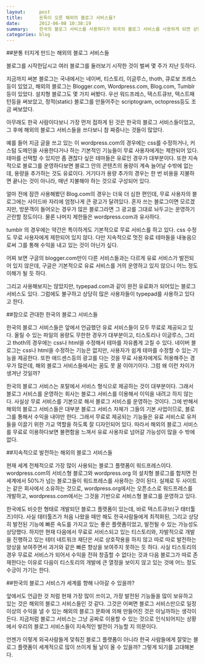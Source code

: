 ```yaml
---
layout:     post
title:      돈독이 오른 해외의 블로그 서비스들?
date:       2012-06-08 10:38:19
summary:    한국의 블로그 서비스를 사용하다가 외국의 블로그 서비스를 사용하게 되면 상당히 짜증 나는 일들이 있다. 한국의 블로그에서는 모두 무료인 것들이 외국의 블로그에서는 유료인 경우가 많다는 것 때문이다.
categories: blog
---
```



##분통 터지게 만드는 해외의 블로그 서비스들

블로그를 시작한답시고 여러 블로그를 둘러보기 시작한 것이 벌써 몇 주가 지난 듯하다.

지금까지 써본 블로그는 국내에서는 네이버, 티스토리, 이글루스, thoth, 큐로보 프레스등이 있었고, 해외의 블로그는 Blogger.com, Wordpress.com, Blog.com, Tumblr등이 있었다. 설치형 블로그도 몇 가지 써봤다. 우선 워드프레스, 택스트큐브, 텍스트패턴등을 써보았고, 정적(static) 블로그를 만들어주는 scriptogram, octopress등도 조금 써보았다.

아무래도 한국 사람이다보니 가장 먼저 접하게 된 것은 한국의 블로그 서비스들이었고, 그 후에 해외의 블로그 서비스들을 쓰다보니 참 짜증나는 것들이 많았다.

예를 들어 지금 글을 쓰고 있는 이 wordpress.com의 경우에는 css를 수정하거나, 커스텀 도메인을 사용한다거나 하는 기본적인 기능들이 무료 사용자에게는 제한되어 있다. 테마를 선택할 수 있지만 좀 괜찮다 싶은 테마들은 유료인 경우가 대부분이다. 또한 지속적으로 블로그를 운영하다보면 블로그 안의 콘텐츠의 용량이 계속 늘어날 수밖에 없는데, 용량을 추가하는 것도 유료이다. 거기다가 용량 추가의 경우는 한 번 비용을 지불하면 끝나는 것이 아니라, 매년 지불해야 하는 것으로 구성되어 있다.

얼마 전에 잠깐 사용해봤던 Blog.com의 경우는 더욱 더 심한 편인데, 무료 사용자의 블로그에는 사이드바 자리에 엄청나게 큰 광고가 달려있다. 혼자 쓰는 블로그이면 모르겠지만, 방문객이 들어오는 경우가 많은 블로그라면 그 광고를 그대로 놔두고는 운영하기 곤란할 정도이다. 물론 나머지 제한들은 wordpress.com과 유사하다.

tumblr 의 경우에는 약간은 특이하게도 기본적으로 무료 서비스를 하고 있다. css 수정도 무료 사용자에게 제한되어 있지 않다. 다만 지속적으로 멋진 유료 테마들을 내놓음으로써 그를 통해 수익을 내고 있는 것이 아닌가 싶다.

어찌 보면 구글의 blogger.com만이 다른 서비스들과는 다르게 유료 서비스가 발전되어 있지 않은데, 구글은 기본적으로 유료 서비스를 거의 운영하고 있지 않으니 어느 정도 이해가 될 듯 하다.

그리고 사용해보지는 않았지만, typepad.com과 같이 완전 유료화가 되어있는 블로그 서비스도 있다. 그럼에도 불구하고 상당히 많은 사용자들이 typepad를 사용하고 있다고 한다.


##참으로 관대한 한국의 블로그 서비스들

한국의 블로그 서비스들은 앞에서 언급했던 유료 서비스들이 모두 무료로 제공되고 있다. 올릴 수 있는 파일의 용량도 무한한 경우가 대부분이고, 티스토리나 이글루스, 그리고 thoth의 경우에는 css나 html을 수정해서 테마를 자유롭게 고칠 수 있다. 네이버 블로그는 css나 html을 수정하는 기능은 없지만, 사용자가 쉽게 테마를 수정할 수 있는 기능을 제공한다. 또한 애드센스등의 광고를 다는 것을 무료 사용자에게도 허용해주는 경우가 많은데, 해외 블로그 서비스들에서는 꿈도 못 꿀 이야기이다.
그럼 왜 이런 차이가 생겨난 것일까?

한국의 블로그 서비스는 포탈에서 서비스 형식으로 제공하는 것이 대부분이다. 그래서 블로그 서비스를 운영하는 회사는 블로그 서비스를 이용해서 이익을 내려고 하지 않는다. 사실상 무료 서비스를 기본으로 해서 블로그 서비스를 운영하는 것이다. 그에 반해서 해외의 블로그 서비스들은 대부분 블로그 서비스 자체가 그들의 기본 사업이므로, 블로그를 통해서 수익을 내야만 한다. 그래서 무료로 제공되는 기능들은 유료 서비스로 유저들을 이끌기 위한 가교 역할을 하도록 잘 디자인되어 있다. 따라서 해외의 블로그 서비스를 무료로 이용하다보면 불편함을 느껴서 유료 사용자로 넘어갈 가능성이 많을 수 밖에 없다.


##지속적으로 발전하는 해외의 블로그 서비스들

현재 세계 전체적으로 가장 많이 사용되는 블로그 플랫폼이 워드프레스이다. wordpress.com의 서비스형 블로그와 wordpress.org 의 설치형 블로그를 합치면 전세계에서 50%가 넘는 블로그들이 워드프레스를 사용하는 것이 된다. 실제로 두 사이트는 같은 회사에서 소유하는 것으로, wordpress.org에서는 오픈소스로 워드프레스를 개발하고, wordpress.com에서는 그것을 기반으로 서비스형 블로그를 운영하고 있다.

한국에도 비슷한 형태로 개발되던 블로그 플랫폼이 있는데, 바로 텍스트큐브(구 태터툴즈)이다. 사실 태터툴즈가 처음 나왔을 때만 해도 한국사람들에게 최적화된, 그리고 상당히 발전된 기능에 빠른 속도를 가지고 있는 좋은 플랫폼이었고, 발전될 수 있는 가능성도 상당했다. 하지만 현재 다음에서 무료로 서비스되고 있는 티스토리와, 자발적으로 개발을 진행하고 있는 테터 네트워크 재단은 서로 상호작용을 하지 않고 따로 따로 발전하는 양상을 보여주면서 과거와 같은 빠른 향상을 보여주지 못하는 듯 하다. 사실 티스토리의 경우 무료로 서비스가 되어서 수익을 전혀 창출할 수 없다는 것과 다음 블로그가 따로 존재한다는 이유로 다음이 티스토리의 개발에 큰 열정을 보이지 않고 있는 것에 어느 정도 수긍이 가기는 한다.


##한국의 블로그 서비스가 세계를 향해 나아갈 수 있을까?

앞에서도 언급한 것 처럼 현재 가장 많이 쓰이고, 가장 발전된 기능들을 많이 보유하고 있는 것은 해외의 블로그 서비스들인 것 같다. 그것은 어쩌면 블로그 서비스만으로 일정 이상의 수익을 낼 수 있는 해외의 블로그 문화에 의해 만들어진 것은 아닐까하는 생각이 든다. 지금처럼 블로그 서비스는 그냥 공짜로 이용할 수 있는 것으로 인식되어지는 상황에서 우리의 블로그 서비스들이 지속적인 발전이 가능할 지 의문이다.

언젠가 이렇게 외국사람들게 맞춰진 블로그 플랫폼이 아니라 한국 사람들에게 잘맞는 블로그 플랫폼이 세계적으로 많이 쓰이게 될 날이 올 수 있을까? 그렇게 되기를 고대해본다.